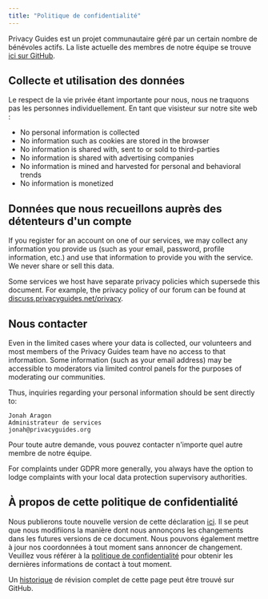 ```yaml
---
title: "Politique de confidentialité"
---
```


Privacy Guides est un projet communautaire géré par un certain nombre de bénévoles actifs. La liste actuelle des membres de notre équipe se trouve [ici sur GitHub](https://github.com/orgs/privacyguides/people).

## Collecte et utilisation des données

Le respect de la vie privée étant importante pour nous, nous ne traquons pas les personnes individuellement. En tant que visisteur sur notre site web :

- No personal information is collected
- No information such as cookies are stored in the browser
- No information is shared with, sent to or sold to third-parties
- No information is shared with advertising companies
- No information is mined and harvested for personal and behavioral trends
- No information is monetized

## Données que nous recueillons auprès des détenteurs d'un compte

If you register for an account on one of our services, we may collect any information you provide us (such as your email, password, profile information, etc.) and use that information to provide you with the service. We never share or sell this data.

Some services we host have separate privacy policies which supersede this document. For example, the privacy policy of our forum can be found at [discuss.privacyguides.net/privacy](https://discuss.privacyguides.net/privacy).

## Nous contacter

Even in the limited cases where your data is collected, our volunteers and most members of the Privacy Guides team have no access to that information. Some information (such as your email address) may be accessible to moderators via limited control panels for the purposes of moderating our communities.

Thus, inquiries regarding your personal information should be sent directly to:

```text
Jonah Aragon
Administrateur de services
jonah@privacyguides.org
```

Pour toute autre demande, vous pouvez contacter n'importe quel autre membre de notre équipe.

For complaints under GDPR more generally, you always have the option to lodge complaints with your local data protection supervisory authorities.

## À propos de cette politique de confidentialité

Nous publierons toute nouvelle version de cette déclaration [ici](privacy-policy.md). Il se peut que nous modifiions la manière dont nous annonçons les changements dans les futures versions de ce document. Nous pouvons également mettre à jour nos coordonnées à tout moment sans annoncer de changement. Veuillez vous référer à la [politique de confidentialité](privacy-policy.md) pour obtenir les dernières informations de contact à tout moment.

Un [historique](https://github.com/privacyguides/privacyguides.org/commits/main/docs/about/privacy-policy.md) de révision complet de cette page peut être trouvé sur GitHub.
